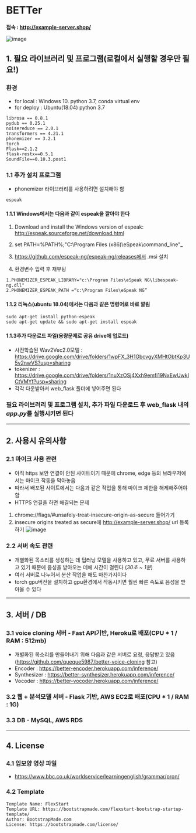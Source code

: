# BETTer
**접속 : http://example-server.shop/**

![image](https://user-images.githubusercontent.com/62554639/187997853-5cce284f-f17f-4506-89d3-d193365930ef.png)


## 1. 필요 라이브러리 및 프로그램(로컬에서 실행할 경우만 필요!)

### 환경
- for local : Windows 10. python 3.7, conda virtual env
- for deploy : Ubuntu(18.04) python 3.7 

```
librosa == 0.8.1
pydub == 0.25.1
noisereduce == 2.0.1
transformers == 4.21.1
phonemizer == 3.2.1
torch
Flask==2.1.2
flask-restx==0.5.1
SoundFile==0.10.3.post1
```

### 1.1 추가 설치 프로그램
- phonemizer 라이브러리를 사용하려면 설치해야 함
```
espeak
```

#### 1.1.1 Windows에서는 다음과 같이 espeak을 깔아야 한다

1. Download and install the Windows version of espeak: http://espeak.sourceforge.net/download.html

2. set PATH=%PATH%;"C:\Program Files (x86)\eSpeak\command_line\"_

3. https://github.com/espeak-ng/espeak-ng/releases에서 .msi 설치

4. 환경변수 입력 후 재부팅
```
1.PHONEMIZER_ESPEAK_LIBRARY="c:\Program Files\eSpeak NG\libespeak-ng.dll"
2.PHONEMIZER_ESPEAK_PATH =“c:\Program Files\eSpeak NG”
```

#### 1.1.2 리눅스(ubuntu 18.04)에서는 다음과 같은 명령어로 바로 깔림
```
sudo apt-get install python-espeak
sudo apt-get update && sudo apt-get install espeak
```

#### 1.1.3추가 다운로드 파일(용량문제로 공유 drive에 업로드)
- 사전학습된 Wav2Vec2.0모델 : https://drive.google.com/drive/folders/1wpFX_3H1GbcvgyXMHtObtKp3U5v2nwVS?usp=sharing
- tokenizer : https://drive.google.com/drive/folders/1nuXzOSj4Xxh9emfi19NxEwUwkICtVMYf?usp=sharing
- 각각 다운받아서 web_flask 폴더에 넣어주면 된다

### 필요 라이브러리 및 프로그램 설치, 추가 파일 다운로드 후 web_flask 내의*app.py*를 실행시키면 된다   

* * *
## 2. 사용시 유의사항
### 2.1  마이크 사용 관련
- 아직 https 보안 연결이 안된 사이트이기 때문에 chrome, edge 등의 브라우저에서는 마이크 작동을 막아놓음
- 따라서 배포된 사이트에서는 다음과 같은 작업을 통해 마이크 제한을 해제해주어야 함
- HTTPS 연결을 하면 해결되는 문제
1. chrome://flags/#unsafely-treat-insecure-origin-as-secure 들어가기
2. insecure origins treated as secure에 http://example-server.shop/ url 등록하기
![image](https://user-images.githubusercontent.com/62554639/187994497-24b4f23a-07e7-4c0b-b658-20b5ce7dc463.png)

### 2.2 서버 속도 관련
- 개별화된 목소리를 생성하는 데 딥러닝 모델을 사용하고 있고, 무료 서버를 사용하고 있기 때문에 음성을 받아오는 데에 시간이 걸린다 (*30초 ~ 1분*)
- 여러 서버로 나누어서 분산 작업을 해도 마찬가지이다
- torch gpu버전을 설치하고 gpu환경에서 작동시키면 훨씬 빠른 속도로 음성을 받아올 수 있다


* * *


## 3. 서버 / DB
### 3.1 voice cloning 서버 - Fast API기반, Heroku로 배포(CPU * 1 / RAM : 512mb)
- 개별화된 목소리를 만들어내기 위해 다음과 같은 서버로 요청, 응답받고 있음 (https://github.com/queque5987/better-voice-cloning 참고)
- Encoder : https://better-encoder.herokuapp.com/inference/
- Synthesizer : https://better-synthesizer.herokuapp.com/inference/
- Vocoder : https://better-vocoder.herokuapp.com/inference/

### 3.2 웹 + 분석모델 서버 - Flask 기반, AWS EC2로 배포(CPU * 1 / RAM : 1G)   


### 3.3 DB - MySQL, AWS RDS

* * *
## 4. License
### 4.1 입모양 영상 파일
- https://www.bbc.co.uk/worldservice/learningenglish/grammar/pron/

### 4.2 Template

```
Template Name: FlexStart
Template URL: https://bootstrapmade.com/flexstart-bootstrap-startup-template/
Author: BootstrapMade.com
License: https://bootstrapmade.com/license/
```
</hr>
